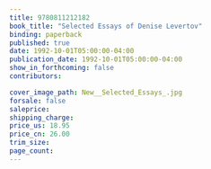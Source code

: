 ```yaml
---
title: 9780811212182
book_title: "Selected Essays of Denise Levertov"
binding: paperback
published: true
date: 1992-10-01T05:00:00-04:00
publication_date: 1992-10-01T05:00:00-04:00
show_in_forthcoming: false
contributors:

cover_image_path: New__Selected_Essays_.jpg
forsale: false
saleprice:
shipping_charge:
price_us: 18.95
price_cn: 26.00
trim_size:
page_count:
---
```


